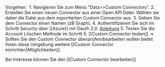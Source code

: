 Vorgehen: 
    1. Navigieren Sie zum Menü "Data>>Custom Connectors".
    2. Erstellen Sie einen neuen Connector aus einer Open API Datei. Wählen sie dabei die Datei aus dem exportierten Custom Connector aus.
    3. Geben Sie dem Connector einen Namen (zB Graph).
    4. Authentifizieren Sie sich im Schritt Security über [[Azure]] mit Oauth 2.0. [Anleitung](https://powerusers.microsoft.com/t5/Power-Automate-Community-Blog/How-to-use-OAuth2-0-in-Power-Automate-Custom-Connector/ba-p/1260216)
    5. Testen Sie die Account Löschen Methode im Schritt 5. [[Custom Connector testen]]
    -> Sollten Sie den Custom Connector überprüfen/bearbeiten wollen bietet ihnen diese Umgebung weitere [[Custom Connector einrichten|Möglichkeiten]]. 

Bei Interesse können Sie den [[Custom Connector bearbeiten]]
